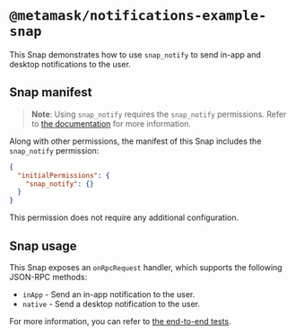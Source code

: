 # `@metamask/notifications-example-snap`

This Snap demonstrates how to use `snap_notify` to send in-app and desktop
notifications to the user.

## Snap manifest

> **Note**: Using `snap_notify` requires the `snap_notify`
> permissions. Refer to [the documentation](https://docs.metamask.io/snaps/reference/rpc-api/#snap_notify)
> for more information.

Along with other permissions, the manifest of this Snap includes the
`snap_notify` permission:

```json
{
  "initialPermissions": {
    "snap_notify": {}
  }
}
```

This permission does not require any additional configuration.

## Snap usage

This Snap exposes an `onRpcRequest` handler, which supports the following
JSON-RPC methods:

- `inApp` - Send an in-app notification to the user.
- `native` - Send a desktop notification to the user.

For more information, you can refer to
[the end-to-end tests](./src/index.test.ts).
